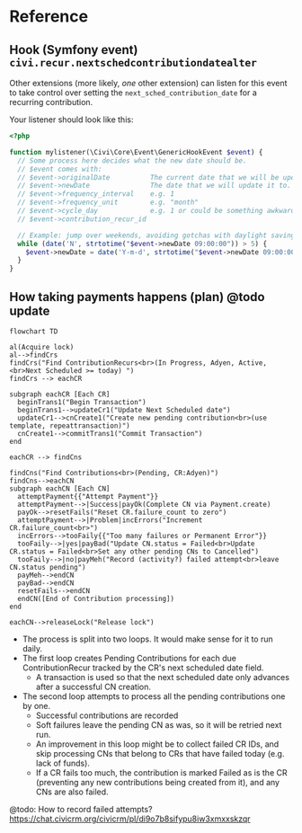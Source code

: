 # Reference

## Hook (Symfony event) `civi.recur.nextschedcontributiondatealter`

Other extensions (more likely, *one* other extension) can listen for this event to take control over setting the `next_sched_contribution_date` for a recurring contribution.

Your listener should look like this:

```php
<?php

function mylistener(\Civi\Core\Event\GenericHookEvent $event) {
  // Some process here decides what the new date should be.
  // $event comes with:
  // $event->originalDate          The current date that we will be updating.
  // $event->newDate               The date that we will update it to.
  // $event->frequency_interval    e.g. 1
  // $event->frequency_unit        e.g. "month"
  // $event->cycle_day             e.g. 1 or could be something awkward like 31
  // $event->contribution_recur_id

  // Example: jump over weekends, avoiding gotchas with daylight saving.
  while (date('N', strtotime("$event->newDate 09:00:00")) > 5) {
    $event->newDate = date('Y-m-d', strtotime("$event->newDate 09:00:00 + 1 day"));
  }
}

```

## How taking payments happens (plan) @todo update

```mermaid
flowchart TD

al(Acquire lock)
al-->findCrs
findCrs("Find ContributionRecurs<br>(In Progress, Adyen, Active, <br>Next Scheduled >= today) ")
findCrs --> eachCR

subgraph eachCR [Each CR]
  beginTrans1("Begin Transaction")
  beginTrans1-->updateCr1("Update Next Scheduled date")
  updateCr1-->cnCreate1("Create new pending contribution<br>(use template, repeattransaction)")
  cnCreate1-->commitTrans1("Commit Transaction")
end

eachCR --> findCns

findCns("Find Contributions<br>(Pending, CR:Adyen)")
findCns-->eachCN
subgraph eachCN [Each CN]
  attemptPayment{{"Attempt Payment"}}
  attemptPayment-->|Success|payOk(Complete CN via Payment.create)
  payOk-->resetFails("Reset CR.failure_count to zero")
  attemptPayment-->|Problem|incErrors("Increment CR.failure_count<br>")
  incErrors-->tooFaily{{"Too many failures or Permanent Error"}}
  tooFaily-->|yes|payBad("Update CN.status = Failed<br>Update CR.status = Failed<br>Set any other pending CNs to Cancelled")
  tooFaily-->|no|payMeh("Record (activity?) failed attempt<br>leave CN.status pending")
  payMeh-->endCN
  payBad-->endCN
  resetFails-->endCN
  endCN([End of Contribution processing])
end

eachCN-->releaseLock("Release lock")
```

- The process is split into two loops. It would make sense for it to run daily.
- The first loop creates Pending Contributions for each due ContributionRecur tracked by the CR's next scheduled date field.
   - A transaction is used so that the next scheduled date only advances after a successful CN creation.
- The second loop attempts to process all the pending contributions one by one.
   - Successful contributions are recorded
   - Soft failures leave the pending CN as was, so it will be retried next run.
   - An improvement in this loop might be to collect failed CR IDs, and skip processing CNs that belong to CRs that have failed today (e.g. lack of funds).
   - If a CR fails too much, the contribution is marked Failed as is the CR (preventing any new contributions being created from it), and any CNs are also failed.

@todo: How to record failed attempts?
<https://chat.civicrm.org/civicrm/pl/di9o7b8sifypu8iw3xmxxskzqr>
